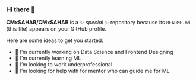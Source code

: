 ### Hi there 👋


**CMxSAHAB/CMxSAHAB** is a ✨ _special_ ✨ repository because its `README.md` (this file) appears on your GitHub profile.

Here are some ideas to get you started:

- 🔭 I’m currently working on Data Science and Frontend Designing
- 🌱 I’m currently learning ML 
- 👯 I’m looking to work underprofessional
- 🤔 I’m looking for help with for mentor who can guide me for ML
